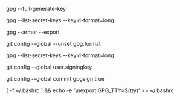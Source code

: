 gpg --full-generate-key

gpg --list-secret-keys --keyid-format=long

gpg --armor --export

git config --global --unset gpg.format

gpg --list-secret-keys --keyid-format=long

git config --global user.signingkey

git config --global commit.gpgsign true

[ -f ~/.bashrc ] && echo -e '\nexport GPG_TTY=$(tty)' >> ~/.bashrc
